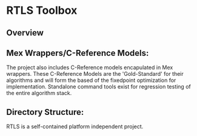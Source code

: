 # RTLS Toolbox #

## Overview ##


## Mex Wrappers/C-Reference Models: ##
The project also includes C-Reference models encapulated in Mex wrappers. These C-Reference Models are the 'Gold-Standard' for their algorithms and will form the based of the fixedpoint optimization for implementation. Standalone command tools exist for regression testing of the entire algorithm stack.

## Directory Structure: ##

RTLS is a self-contained platform independent project. 
